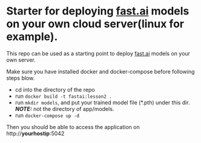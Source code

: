 # Starter for deploying [fast.ai](https://www.fast.ai) models on your own cloud server(linux for example).

This repo can be used as a starting point to deploy
[fast.ai](https://github.com/fastai/fastai) models on your own server.

Make sure you have installed docker and docker-compose before following steps
blow.

* cd into the directory of the repo
* run ```docker build -t fastai:lesson2 .```
* run ```mkdir models```, and put your trained model file (*.pth) under this dir. ***NOTE:*** not the directory of app/models.
* run ```docker-compose up -d```

Then you should be able to access the application on http://**yourhostip**:5042
